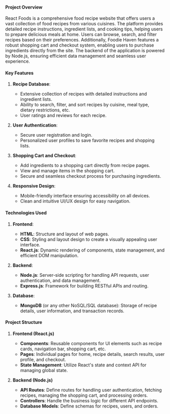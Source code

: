 
#### Project Overview

React Foods is a comprehensive food recipe website that offers users a vast collection of food recipes from various cuisines. The platform provides detailed recipe instructions, ingredient lists, and cooking tips, helping users to prepare delicious meals at home. Users can browse, search, and filter recipes based on their preferences. Additionally, Foodie Haven features a robust shopping cart and checkout system, enabling users to purchase ingredients directly from the site. The backend of the application is powered by Node.js, ensuring efficient data management and seamless user experience.

#### Key Features

1. **Recipe Database**:
   - Extensive collection of recipes with detailed instructions and ingredient lists.
   - Ability to search, filter, and sort recipes by cuisine, meal type, dietary restrictions, etc.
   - User ratings and reviews for each recipe.

2. **User Authentication**:
   - Secure user registration and login.
   - Personalized user profiles to save favorite recipes and shopping lists.

3. **Shopping Cart and Checkout**:
   - Add ingredients to a shopping cart directly from recipe pages.
   - View and manage items in the shopping cart.
   - Secure and seamless checkout process for purchasing ingredients.

4. **Responsive Design**:
   - Mobile-friendly interface ensuring accessibility on all devices.
   - Clean and intuitive UI/UX design for easy navigation.

#### Technologies Used

1. **Frontend**:
   - **HTML**: Structure and layout of web pages.
   - **CSS**: Styling and layout design to create a visually appealing user interface.
   - **React.js**: Dynamic rendering of components, state management, and efficient DOM manipulation.

2. **Backend**:
   - **Node.js**: Server-side scripting for handling API requests, user authentication, and data management.
   - **Express.js**: Framework for building RESTful APIs and routing.

3. **Database**:
   - **MongoDB** (or any other NoSQL/SQL database): Storage of recipe details, user information, and transaction records.

#### Project Structure

1. **Frontend (React.js)**
   - **Components**: Reusable components for UI elements such as recipe cards, navigation bar, shopping cart, etc.
   - **Pages**: Individual pages for home, recipe details, search results, user profile, and checkout.
   - **State Management**: Utilize React's state and context API for managing global state.

2. **Backend (Node.js)**
   - **API Routes**: Define routes for handling user authentication, fetching recipes, managing the shopping cart, and processing orders.
   - **Controllers**: Handle the business logic for different API endpoints.
   - **Database Models**: Define schemas for recipes, users, and orders.

